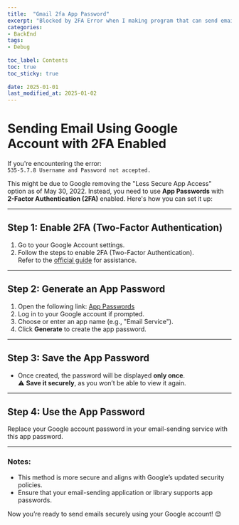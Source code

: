 ```yaml
---
title:  "Gmail 2fa App Password"
excerpt: "Blocked by 2FA Error when I making program that can send emails."
categories: 
- BackEnd
tags:
- Debug
 
toc_label: Contents
toc: true
toc_sticky: true
 
date: 2025-01-01
last_modified_at: 2025-01-02
---
```


# Sending Email Using Google Account with 2FA Enabled

If you're encountering the error:  
`535-5.7.8 Username and Password not accepted.`  

This might be due to Google removing the "Less Secure App Access" option as of May 30, 2022. Instead, you need to use **App Passwords** with **2-Factor Authentication (2FA)** enabled. Here's how you can set it up:

---

## Step 1: Enable 2FA (Two-Factor Authentication)
1. Go to your Google Account settings.
2. Follow the steps to enable 2FA (Two-Factor Authentication).  
   Refer to the [official guide](https://support.google.com/accounts/answer/185833?hl=ko&utm_source=google-account&utm_medium=search-screen) for assistance.

---

## Step 2: Generate an App Password
1. Open the following link: [App Passwords](https://myaccount.google.com/apppasswords)
2. Log in to your Google account if prompted.
3. Choose or enter an app name (e.g., "Email Service").
4. Click **Generate** to create the app password.

---

## Step 3: Save the App Password
- Once created, the password will be displayed **only once**.  
  ⚠️ **Save it securely**, as you won’t be able to view it again.


---

## Step 4: Use the App Password
Replace your Google account password in your email-sending service with this app password.

---

### Notes:
- This method is more secure and aligns with Google’s updated security policies.
- Ensure that your email-sending application or library supports app passwords.

Now you’re ready to send emails securely using your Google account! 😊
